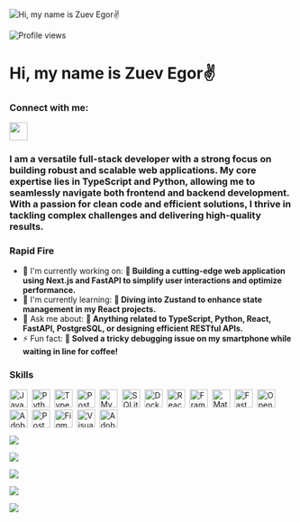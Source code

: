 ![Hi, my name is Zuev Egor✌️](https://i.ytimg.com/vi/Bv1aZg4h9Q0/maxresdefault.jpg)

![Profile views](https://komarev.com/ghpvc/?username=Konaisya&label=Profile%20views&color=0e75b6&style=flat)

<div id="toc">
  <ul align="left" style="list-style: none">
    <summary>
      <h1>
        Hi, my name is Zuev Egor✌️
      </h1>
    </summary>
  </ul>
</div>

**<h3 align="left">Connect with me:</h3>** 
<p align="left"><a href="https://github.com/Konaisya" target="_blank"><img src="https://img.shields.io/badge/GitHub-100000?style=for-the-badge&logo=github&logoColor=white" height="32" style="margin-right: 4px"></a></p>

 **<h3 align="left">I am a versatile full-stack developer with a strong focus on building robust and scalable web applications. My core expertise lies in TypeScript and Python, allowing me to seamlessly navigate both frontend and backend development. With a passion for clean code and efficient solutions, I thrive in tackling complex challenges and delivering high-quality results.</h3>**

**<h3 align="left">Rapid Fire</h3>**

- 💼 I'm currently working on: **🚀 Building a cutting-edge web application using Next.js and FastAPI to simplify user interactions and optimize performance.**
- 🌱 I'm currently learning: **📖 Diving into Zustand to enhance state management in my React projects.**
- 💬 Ask me about: **🔧 Anything related to TypeScript, Python, React, FastAPI, PostgreSQL, or designing efficient RESTful APIs.**
- ⚡ Fun fact: **🤔 Solved a tricky debugging issue on my smartphone while waiting in line for coffee!**

 **<h3 align="left">Skills</h3>**

<div style="display: flex; flex-wrap: wrap; gap: 4px; justify-content: left;"><img src="https://img.shields.io/badge/JavaScript-F7DF1C?logo=javascript&logoColor=white" height="32" alt="JavaScript" style="margin-right: 4px"> <img src="https://img.shields.io/badge/Python-306998?logo=python&logoColor=white" height="32" alt="Python" style="margin-right: 4px"> <img src="https://img.shields.io/badge/TypeScript-3178C6?logo=typescript&logoColor=white" height="32" alt="TypeScript" style="margin-right: 4px"> <img src="https://img.shields.io/badge/PostgreSQL-316192?logo=postgresql&logoColor=white" height="32" alt="PostgreSQL" style="margin-right: 4px"> <img src="https://img.shields.io/badge/MySQL-4479A1?logo=mysql&logoColor=white" height="32" alt="MySQL" style="margin-right: 4px"> <img src="https://img.shields.io/badge/SQLite-003B57?logo=sqlite&logoColor=white" height="32" alt="SQLite" style="margin-right: 4px"> <img src="https://img.shields.io/badge/Docker-2496ED?logo=docker&logoColor=white" height="32" alt="Docker" style="margin-right: 4px"> <img src="https://img.shields.io/badge/React-20232A?logo=react&logoColor=61DAFB" height="32" alt="React" style="margin-right: 4px"> <img src="https://img.shields.io/badge/Framer_Motion-0085FF?logo=framer&logoColor=white" height="32" alt="Framer Motion" style="margin-right: 4px"> <img src="https://img.shields.io/badge/Material_UI-007FFF?logo=material-ui&logoColor=white" height="32" alt="Material-UI" style="margin-right: 4px"> <img src="https://img.shields.io/badge/FastAPI-009688?logo=fastapi&logoColor=white" height="32" alt="FastAPI" style="margin-right: 4px"> <img src="https://img.shields.io/badge/OpenAI-412991?logo=openai&logoColor=white" height="32" alt="OpenAI" style="margin-right: 4px"> <img src="https://img.shields.io/badge/Adobe_Premiere_Pro-9999FF?logo=adobe-premiere-pro&logoColor=white" height="32" alt="Adobe Premiere Pro" style="margin-right: 4px"> <img src="https://img.shields.io/badge/Postman-FF6C37?logo=postman&logoColor=white" height="32" alt="Postman" style="margin-right: 4px"> <img src="https://img.shields.io/badge/Figma-F24E1E?logo=figma&logoColor=white" height="32" alt="Figma" style="margin-right: 4px"> <img src="https://img.shields.io/badge/Visual_Studio_Code-007ACC?logo=visual-studio-code&logoColor=white" height="32" alt="Visual Studio Code" style="margin-right: 4px"> <img src="https://img.shields.io/badge/Adobe_After_Effects-9999FF?logo=adobe-after-effects&logoColor=white" height="32" alt="Adobe After Effects" style="margin-right: 4px"></div>

![](https://github-profile-summary-cards.vercel.app/api/cards/profile-details?username=Konaisya&theme=2077)

![](https://github-profile-summary-cards.vercel.app/api/cards/most-commit-language?username=Konaisya&theme=2077)

![](https://github-profile-summary-cards.vercel.app/api/cards/repos-per-language?username=Konaisya&theme=2077)

![](https://github-profile-summary-cards.vercel.app/api/cards/stats?username=Konaisya&theme=2077)

![](https://github-profile-summary-cards.vercel.app/api/cards/productive-time?username=Konaisya&theme=2077)
